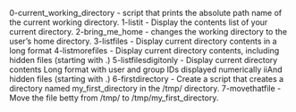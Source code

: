 0-current_working_directory - script that prints the absolute path name of the current working directory.
1-listit - Display the contents list of your current directory.
2-bring_me_home - changes the working directory to the user’s home directory.
3-listfiles - Display current directory contents in a long format
4-listmorefiles - Display current directory contents, including hidden files (starting with .)
5-listfilesdigitonly - Display current directory contents Long format with user and group IDs displayed numerically iiAnd hidden files (starting with .)
6-firstdirectory - Create a script that creates a directory named my_first_directory in the /tmp/ directory.
7-movethatfile - Move the file betty from /tmp/ to /tmp/my_first_directory.
